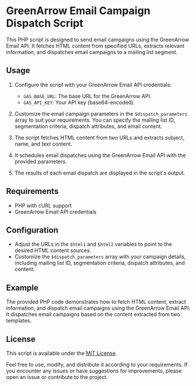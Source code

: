 # GreenArrow Email Campaign Dispatch Script

This PHP script is designed to send email campaigns using the GreenArrow Email API. It fetches HTML content from specified URLs, extracts relevant information, and dispatches email campaigns to a mailing list segment.

## Usage

1. Configure the script with your GreenArrow Email API credentials:
   - `GAS_BASE_URL`: The base URL for the GreenArrow API.
   - `GAS_API_KEY`: Your API key (base64-encoded).

2. Customize the email campaign parameters in the `$dispatch_parameters` array to suit your requirements. You can specify the mailing list ID, segmentation criteria, dispatch attributes, and email content.

3. The script fetches HTML content from two URLs and extracts subject, name, and text content.

4. It schedules email dispatches using the GreenArrow Email API with the provided parameters.

5. The results of each email dispatch are displayed in the script's output.

## Requirements

- PHP with cURL support
- GreenArrow Email API credentials

## Configuration

- Adjust the URLs in the `$html1` and `$html2` variables to point to the desired HTML content sources.
- Customize the `$dispatch_parameters` array with your campaign details, including mailing list ID, segmentation criteria, dispatch attributes, and content.

## Example

The provided PHP code demonstrates how to fetch HTML content, extract information, and dispatch email campaigns using the GreenArrow Email API. It dispatches email campaigns based on the content extracted from two templates.

## License

This script is available under the [MIT License](LICENSE).

Feel free to use, modify, and distribute it according to your requirements. If you encounter any issues or have suggestions for improvements, please open an issue or contribute to the project.
